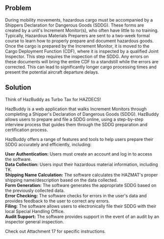 ## Problem
During mobility movements, hazardous cargo must be accompanied by a Shippers Declaration for Dangerous Goods (SDDG). These forms are created by a unit's Increment Monitor(s), who often have little to no training. Typically, Hazardous Materials Preparers are sent to a two-week formal course to learn how to properly prepare and document hazardous goods. Once the cargo is prepared by the Increment Monitor, it is moved to the Cargo Deployment Function (CDF), where it is inspected by a qualified Joint Inspector. This step requires the inspection of the SDDG. Any errors on these documents will bring the entire CDF to a standstill while the errors are corrected. This can lead to significantly longer cargo processing times and present the potential aircraft departure delays.

## Solution
Think of HazBuddy as Turbo Tax for HAZDECS!

HazBuddy is a web application that walks Increment Monitors through completing a Shipper's Declaration of Dangerous Goods (SDDG). HazBuddy allows users to prepare and file a SDDG online, using a step-by-step interview process that guides them through the SDDG preparation and certification process.

HazBuddy offers a range of features and tools to help users prepare their SDDG accurately and efficiently, including:  

**User Authentication:** Users must create an account and log in to access the software.  
**Data Collection:** Users input their hazardous material information, including TK.  
**Shipping Name Calculation:** The software calculates the HAZMAT's proper shipping name/description based on the data collected.  
**Form Generation:** The software generates the appropriate SDDG based on the previously collected data.  
**Error Checking:** The software checks for errors in the user's data and provides feedback to the user to correct any errors.  
**Filing**: The software allows users to electronically file their SDDG with their local Special Handling Office.  
**Audit Support:** The software provides support in the event of an audit by an inspector general inspection.  

Check out Attachment 17 for specific instructions.
